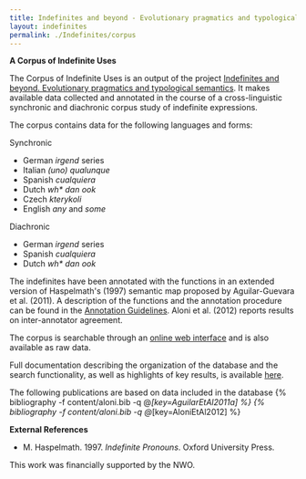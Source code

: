 ```yaml
---
title: Indefinites and beyond - Evolutionary pragmatics and typological semantics
layout: indefinites
permalink: ./Indefinites/corpus
---
```

**A Corpus of Indefinite Uses**

The Corpus of Indefinite Uses is an output of the project [Indefinites and beyond. Evolutionary pragmatics and typological semantics](/Indefinites).  It makes available data collected and annotated in the course of a cross-linguistic synchronic and diachronic corpus study of indefinite expressions. 

The corpus contains data for the following languages and forms:

Synchronic 
- German *irgend* series
- Italian *(uno) qualunque*
- Spanish *cualquiera*
- Dutch *wh\* dan ook*
- Czech *kterykoli*
- English *any* and *some*

Diachronic
- German *irgend* series
- Spanish *cualquiera*
- Dutch *wh\* dan ook*

The indefinites have been annotated with the functions in an extended  version of  Haspelmath's (1997) semantic map proposed by Aguilar-Guevara et al. (2011). A description of the functions and the annotation procedure can be found in the [Annotation Guidelines](/resources/indefinites-annotation-guidelines.pdf). Aloni et al. (2012)  reports results on inter-annotator agreement. 

The corpus is searchable through an [online web interface](https://osf.io/z2j9e/) and is also available as raw data. 

Full documentation describing the organization of the database and the search functionality, as well as highlights of key results, is available [here](/resources/indefinites-documentation.pdf). 

The following publications are based on data included in the database
{% bibliography -f content/aloni.bib -q @*[key=AguilarEtAl2011a] %}
{% bibliography -f content/aloni.bib -q @*[key=AloniEtAl2012] %}

**External References**
- M. Haspelmath. 1997. *Indefinite Pronouns*. Oxford University Press.

This work was financially supported by the NWO.

